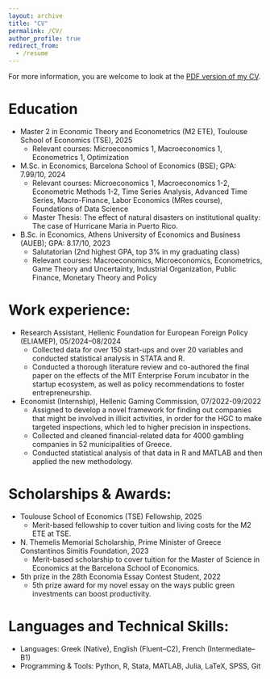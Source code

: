 ```yaml
---
layout: archive
title: "CV"
permalink: /CV/
author_profile: true
redirect_from:
  - /resume
---
```


<p>For more information, you are welcome to look at the <a href="https://AthanasiosKolokythas.github.io/files/CV_Kolokythas.pdf" target="_blank">PDF version of my CV</a>.</p>

Education
======
* Master 2 in Economic Theory and Econometrics (M2 ETE), Toulouse School of Economics (TSE), 2025
  * Relevant courses: Microeconomics 1, Macroeconomics 1, Econometrics 1, Optimization 
* M.Sc. in Economics, Barcelona School of Economics (BSE); GPA: 7.99/10, 2024 
  * Relevant courses: Microeconomics 1, Macroeconomics 1-2, Econometric Methods 1-2, Time Series Analysis, Advanced Time Series, Macro-Finance, Labor Economics (MRes course), Foundations of Data Science
  * Master Thesis: The effect of natural disasters on institutional quality: The case of Hurricane Maria in Puerto Rico.
* B.Sc. in Economics, Athens University of Economics and Business (AUEB); GPA: 8.17/10, 2023
  * Salutatorian (2nd highest GPA, top 3% in my graduating class)
  * Relevant courses: Macroeconomics, Microeconomics, Econometrics, Game Theory and Uncertainty, Industrial Organization, Public Finance, Monetary Theory and Policy

Work experience:
======

* Research Assistant, Hellenic Foundation for European Foreign Policy (ELIAMEP), 05/2024–08/2024
  * Collected data for over 150 start-ups and over 20 variables and conducted statistical analysis in STATA and R.
  * Conducted a thorough literature review and co-authored the final paper on the effects of the MIT Enterprise Forum incubator in the startup ecosystem, as well as policy recommendations to foster entrepreneurship.
* Economist (Internship), Hellenic Gaming Commission, 07/2022-09/2022
  * Assigned to develop a novel framework for finding out companies that might be involved in illicit activities, in order for the HGC to make targeted inspections, which led to higher precision in inspections.
  * Collected and cleaned financial-related data for 4000 gambling companies in 52 municipalities of Greece.
  * Conducted statistical analysis of that data in R and MATLAB and then applied the new methodology.
    
Scholarships & Awards:
======
* Toulouse School of Economics (TSE) Fellowship, 2025
  * Merit-based fellowship to cover tuition and living costs for the M2 ETE at TSE.
* N. Themelis Memorial Scholarship, Prime Minister of Greece Constantinos Simitis Foundation, 2023
  * Merit-based scholarship to cover tuition for the Master of Science in Economics at the Barcelona School of Economics.
* 5th prize in the 28th Economia Essay Contest Student, 2022
  * 5th prize award for my novel essay on the ways public green investments can boost productivity.
 

Languages and Technical Skills:
======

* Languages: Greek (Native), English (Fluent–C2), French (Intermediate–B1)
* Programming & Tools: Python, R, Stata, MATLAB, Julia, LaTeX, SPSS, Git
   
